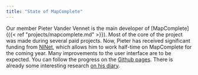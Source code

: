 ```yaml
---
title: "State of MapComplete"
---
```


Our member Pieter Vander Vennet is the main developer of [MapComplete]({{< ref "projects/mapcomplete.md" >}}). Most of the core of the project was made during several paid projects. Now, Pieter has received significant funding from [NlNet](https://nlnet.nl/), which allows him to work half-time on MapComplete for the coming year. Many improvements to the user interface are to be expected. You can follow the progress on the [Github pages](https://github.com/pietervdvn/MapComplete/issues). There is already some interesting research [on his diary](https://www.openstreetmap.org/user/Pieter%20Vander%20Vennet/diary).
